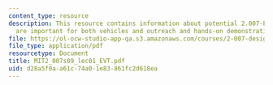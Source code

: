 ```yaml
---
content_type: resource
description: This resource contains information about potential 2.007-EVT projects
  are important for both vehicles and outreach and hands-on demonstration.
file: https://ol-ocw-studio-app-qa.s3.amazonaws.com/courses/2-007-design-and-manufacturing-i-spring-2009/d28a5f0aa61c74a01e83861fc2d618ea_MIT2_007s09_lec01_EVT.pdf
file_type: application/pdf
resourcetype: Document
title: MIT2_007s09_lec01_EVT.pdf
uid: d28a5f0a-a61c-74a0-1e83-861fc2d618ea
---
```

